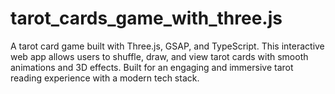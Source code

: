 
# tarot_cards_game_with_three.js
A tarot card game built with Three.js, GSAP, and TypeScript. This interactive web app allows users to shuffle, draw, and view tarot cards with smooth animations and 3D effects. Built for an engaging and immersive tarot reading experience with a modern tech stack.
